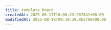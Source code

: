 ```yaml
---
title: template board
createdAt: 2025-08-17T16:00:23.907841+08:00
modifiedAt: 2025-08-18T09:39:39.863708+08:00
---
```



